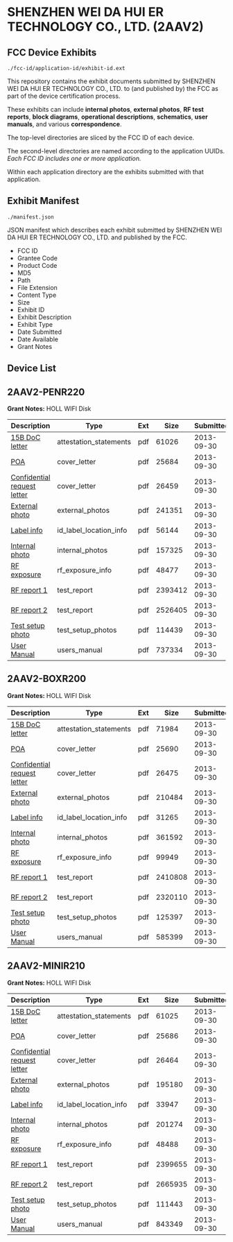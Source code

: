 # SHENZHEN WEI DA HUI ER TECHNOLOGY CO., LTD. (2AAV2)
## FCC Device Exhibits

```
./fcc-id/application-id/exhibit-id.ext
```

This repository contains the exhibit documents submitted by SHENZHEN WEI DA HUI ER TECHNOLOGY CO., LTD. to (and published by) the FCC as part of the device certification process.

These exhibits can include **internal photos**, **external photos**, **RF test reports**, **block diagrams**, **operational descriptions**, **schematics**, **user manuals**, and various **correspondence**.

The top-level directories are sliced by the FCC ID of each device.

The second-level directories are named according to the application UUIDs. *Each FCC ID includes one or more application.*

Within each application directory are the exhibits submitted with that application. 

## Exhibit Manifest

```
./manifest.json
```

JSON manifest which describes each exhibit submitted by SHENZHEN WEI DA HUI ER TECHNOLOGY CO., LTD. and published by the FCC.

- FCC ID
- Grantee Code
- Product Code
- MD5
- Path
- File Extension
- Content Type
- Size
- Exhibit ID
- Exhibit Description
- Exhibit Type
- Date Submitted
- Date Available
- Grant Notes

## Device List
## 2AAV2-PENR220
**Grant Notes:** HOLL WIFI Disk

| Description | Type | Ext | Size | Submitted | Available |
| ----------- | ---- | --- | ---- | --------- | --------- |
| [15B DoC letter](2AAV2-PENR220/b250058a90539ecec860c958e4243a70/2086639.pdf) | attestation_statements | pdf | 61026 | 2013-09-30 | 2013-09-30 |
| [POA](2AAV2-PENR220/b250058a90539ecec860c958e4243a70/2086637.pdf) | cover_letter | pdf | 25684 | 2013-09-30 | 2013-09-30 |
| [Confidential request letter](2AAV2-PENR220/b250058a90539ecec860c958e4243a70/2086638.pdf) | cover_letter | pdf | 26459 | 2013-09-30 | 2013-09-30 |
| [External photo](2AAV2-PENR220/b250058a90539ecec860c958e4243a70/2086647.pdf) | external_photos | pdf | 241351 | 2013-09-30 | 2013-09-30 |
| [Label info](2AAV2-PENR220/b250058a90539ecec860c958e4243a70/2086649.pdf) | id_label_location_info | pdf | 56144 | 2013-09-30 | 2013-09-30 |
| [Internal photo](2AAV2-PENR220/b250058a90539ecec860c958e4243a70/2086648.pdf) | internal_photos | pdf | 157325 | 2013-09-30 | 2013-09-30 |
| [RF exposure](2AAV2-PENR220/b250058a90539ecec860c958e4243a70/2086643.pdf) | rf_exposure_info | pdf | 48477 | 2013-09-30 | 2013-09-30 |
| [RF report 1](2AAV2-PENR220/b250058a90539ecec860c958e4243a70/2086645.pdf) | test_report | pdf | 2393412 | 2013-09-30 | 2013-09-30 |
| [RF report 2](2AAV2-PENR220/b250058a90539ecec860c958e4243a70/2086646.pdf) | test_report | pdf | 2526405 | 2013-09-30 | 2013-09-30 |
| [Test setup photo](2AAV2-PENR220/b250058a90539ecec860c958e4243a70/2086644.pdf) | test_setup_photos | pdf | 114439 | 2013-09-30 | 2013-09-30 |
| [User Manual](2AAV2-PENR220/b250058a90539ecec860c958e4243a70/2086650.pdf) | users_manual | pdf | 737334 | 2013-09-30 | 2013-09-30 |
## 2AAV2-BOXR200
**Grant Notes:** HOLL WIFI Disk

| Description | Type | Ext | Size | Submitted | Available |
| ----------- | ---- | --- | ---- | --------- | --------- |
| [15B DoC letter](2AAV2-BOXR200/eeb70024f65c7d2e98d979a810d9886e/2086585.pdf) | attestation_statements | pdf | 71984 | 2013-09-30 | 2013-09-30 |
| [POA](2AAV2-BOXR200/eeb70024f65c7d2e98d979a810d9886e/2086583.pdf) | cover_letter | pdf | 25690 | 2013-09-30 | 2013-09-30 |
| [Confidential request letter](2AAV2-BOXR200/eeb70024f65c7d2e98d979a810d9886e/2086584.pdf) | cover_letter | pdf | 26475 | 2013-09-30 | 2013-09-30 |
| [External photo](2AAV2-BOXR200/eeb70024f65c7d2e98d979a810d9886e/2086593.pdf) | external_photos | pdf | 210484 | 2013-09-30 | 2013-09-30 |
| [Label info](2AAV2-BOXR200/eeb70024f65c7d2e98d979a810d9886e/2086595.pdf) | id_label_location_info | pdf | 31265 | 2013-09-30 | 2013-09-30 |
| [Internal photo](2AAV2-BOXR200/eeb70024f65c7d2e98d979a810d9886e/2086594.pdf) | internal_photos | pdf | 361592 | 2013-09-30 | 2013-09-30 |
| [RF exposure](2AAV2-BOXR200/eeb70024f65c7d2e98d979a810d9886e/2086589.pdf) | rf_exposure_info | pdf | 99949 | 2013-09-30 | 2013-09-30 |
| [RF report 1](2AAV2-BOXR200/eeb70024f65c7d2e98d979a810d9886e/2086591.pdf) | test_report | pdf | 2410808 | 2013-09-30 | 2013-09-30 |
| [RF report 2](2AAV2-BOXR200/eeb70024f65c7d2e98d979a810d9886e/2086592.pdf) | test_report | pdf | 2320110 | 2013-09-30 | 2013-09-30 |
| [Test setup photo](2AAV2-BOXR200/eeb70024f65c7d2e98d979a810d9886e/2086590.pdf) | test_setup_photos | pdf | 125397 | 2013-09-30 | 2013-09-30 |
| [User Manual](2AAV2-BOXR200/eeb70024f65c7d2e98d979a810d9886e/2086596.pdf) | users_manual | pdf | 585399 | 2013-09-30 | 2013-09-30 |
## 2AAV2-MINIR210
**Grant Notes:** HOLL WIFI Disk

| Description | Type | Ext | Size | Submitted | Available |
| ----------- | ---- | --- | ---- | --------- | --------- |
| [15B DoC letter](2AAV2-MINIR210/98fc38fbfd61ff39466befba7b2147a9/2086625.pdf) | attestation_statements | pdf | 61025 | 2013-09-30 | 2013-09-30 |
| [POA](2AAV2-MINIR210/98fc38fbfd61ff39466befba7b2147a9/2086623.pdf) | cover_letter | pdf | 25686 | 2013-09-30 | 2013-09-30 |
| [Confidential request letter](2AAV2-MINIR210/98fc38fbfd61ff39466befba7b2147a9/2086624.pdf) | cover_letter | pdf | 26464 | 2013-09-30 | 2013-09-30 |
| [External photo](2AAV2-MINIR210/98fc38fbfd61ff39466befba7b2147a9/2086633.pdf) | external_photos | pdf | 195180 | 2013-09-30 | 2013-09-30 |
| [Label info](2AAV2-MINIR210/98fc38fbfd61ff39466befba7b2147a9/2086635.pdf) | id_label_location_info | pdf | 33947 | 2013-09-30 | 2013-09-30 |
| [Internal photo](2AAV2-MINIR210/98fc38fbfd61ff39466befba7b2147a9/2086634.pdf) | internal_photos | pdf | 201274 | 2013-09-30 | 2013-09-30 |
| [RF exposure](2AAV2-MINIR210/98fc38fbfd61ff39466befba7b2147a9/2086629.pdf) | rf_exposure_info | pdf | 48488 | 2013-09-30 | 2013-09-30 |
| [RF report 1](2AAV2-MINIR210/98fc38fbfd61ff39466befba7b2147a9/2086631.pdf) | test_report | pdf | 2399655 | 2013-09-30 | 2013-09-30 |
| [RF report 2](2AAV2-MINIR210/98fc38fbfd61ff39466befba7b2147a9/2086632.pdf) | test_report | pdf | 2665935 | 2013-09-30 | 2013-09-30 |
| [Test setup photo](2AAV2-MINIR210/98fc38fbfd61ff39466befba7b2147a9/2086630.pdf) | test_setup_photos | pdf | 111443 | 2013-09-30 | 2013-09-30 |
| [User Manual](2AAV2-MINIR210/98fc38fbfd61ff39466befba7b2147a9/2086636.pdf) | users_manual | pdf | 843349 | 2013-09-30 | 2013-09-30 |
